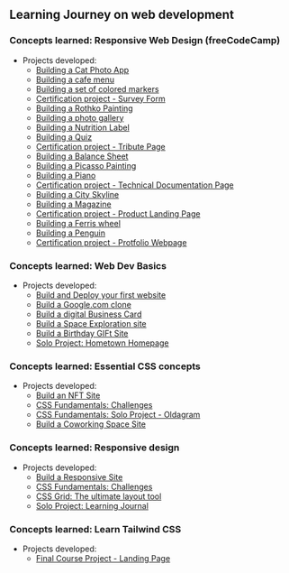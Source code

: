 ## Learning Journey on web development

### Concepts learned: Responsive Web Design (freeCodeCamp)
- Projects developed:
  - [Building a Cat Photo App](https://github.com/dev-arpita/cat-photo-app)
  - [Building a cafe menu](https://github.com/dev-arpita/cafe-menu)
  - [Building a set of colored markers](https://github.com/dev-arpita/css-colored-marker)
  - [Certification project - Survey Form](https://github.com/dev-arpita/survey-form)
  - [Building a Rothko Painting](https://github.com/dev-arpita/rothko-painting)
  - [Building a photo gallery](https://github.com/dev-arpita/css-flexbox-photo-gallery)
  - [Building a Nutrition Label](https://github.com/dev-arpita/nutritionLabel)
  - [Building a Quiz](https://github.com/dev-arpita/HtmlCssQuiz)
  - [Certification project - Tribute Page](https://github.com/dev-arpita/tributePage)
  - [Building a Balance Sheet](https://github.com/dev-arpita/balanceSheet)
  - [Building a Picasso Painting](https://github.com/dev-arpita/picassoPainting)
  - [Building a Piano](https://github.com/dev-arpita/piano)
  - [Certification project - Technical Documentation Page](https://github.com/dev-arpita/TechnicalDocumentationPage)
  - [Building a City Skyline](https://github.com/dev-arpita/citySkyline)
  - [Building a Magazine](https://github.com/dev-arpita/magazine)
  - [Certification project - Product Landing Page](https://github.com/dev-arpita/productLandingPage)
  - [Building a Ferris wheel](https://github.com/dev-arpita/productLandingPage)
  - [Building a Penguin](https://github.com/dev-arpita/penguin)
  - [Certification project - Protfolio Webpage](https://github.com/dev-arpita/personalProtfolioWebpage)

### Concepts learned: Web Dev Basics
- Projects developed:
  -  [Build and Deploy your first website](https://github.com/dev-arpita/first-personal-website)
  -  [Build a Google.com clone](https://github.com/dev-arpita/first-personal-website)
  -  [Build a digital Business Card](https://github.com/dev-arpita/digital-business-card)
  -  [Build a Space Exploration site](https://github.com/dev-arpita/space-exploration-site)
  -  [Build a Birthday GIFt Site](https://github.com/dev-arpita/birthday-gify-card)
  -  [Solo Project: Hometown Homepage](https://github.com/dev-arpita/hometown-site)
 
### Concepts learned: Essential CSS concepts
- Projects developed: 
  - [Build an NFT Site](https://github.com/dev-arpita/build-your_NFT-site)
  - [CSS Fundamentals: Challenges](https://github.com/dev-arpita/protfolio-page-challenge)
  - [CSS Fundamentals: Solo Project - Oldagram](https://github.com/dev-arpita/oldagram)
  - [Build a Coworking Space Site](https://github.com/dev-arpita/coworkignSpnace-Site)

### Concepts learned: Responsive design
- Projects developed: 
  - [Build a Responsive Site](https://github.com/dev-arpita/build-your_NFT-site)
  - [CSS Fundamentals: Challenges](https://github.com/dev-arpita/product-splash-page)
  - [CSS Grid: The ultimate layout tool](https://github.com/dev-arpita/css-grid-layout-tool)
  - [Solo Project: Learning Journal](https://github.com/dev-arpita/myLearningJourney)
 
### Concepts learned: Learn Tailwind CSS
- Projects developed: 
  - [Final Course Project - Landing Page](https://github.com/dev-arpita/final-project-scrimba-tailwind)




